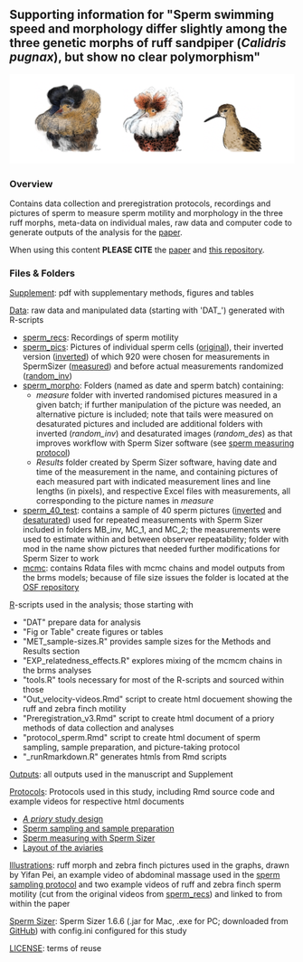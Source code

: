 ## Supporting information for "Sperm swimming speed and morphology differ slightly among the three genetic morphs of ruff sandpiper (*Calidris pugnax*), but show no clear polymorphism"

![Satellite](./Illustrations/morphs.png)

### **Overview**

Contains data collection and preregistration protocols, recordings and pictures of sperm to measure sperm motility and morphology in the three ruff morphs, meta-data on individual males, raw data and computer code to generate outputs of the analysis for the [paper](https://www.frontiersin.org/journals/ecology-and-evolution/articles/10.3389/fevo.2024.1476254/abstract). 

When using this content **PLEASE CITE** the [paper](https://www.frontiersin.org/journals/ecology-and-evolution/articles/10.3389/fevo.2024.1476254/abstract) and [this repository](https://github.com/MartinBulla/ruff_sperm_v2).

### **Files & Folders**
[Supplement](https://nbviewer.org/github/MartinBulla/ruff_sperm_v2/blob/main/Supplement.pdf): pdf with supplementary methods, figures and tables

[Data](Data/): raw data and manipulated data (starting with 'DAT_') generated with R-scripts
- [sperm_recs](Data/sperm_recs/): Recordings of sperm motility
- [sperm_pics](Data/sperm_pics/): Pictures of individual sperm cells ([original](/Data/sperm_pics/original/)), their  inverted version ([inverted](/Data/sperm_pics/inverted/)) of which 920 were chosen for measurements in SpermSizer ([measured](/Data/sperm_pics/measured/)) and before actual measurements randomized ([random_inv](/Data/sperm_pics/random_inv/))
- [sperm_morpho](Data/sperm_morpho/): Folders (named as date and sperm batch) containing: 
    - *measure* folder with inverted randomised pictures measured in a given batch; if further manipulation of the picture was needed, an alternative picture is included; note that tails were measured on desaturated pictures and included are additional folders with inverted (*random_inv*) and desaturated images (*random_des*) as that improves workflow with Sperm Sizer software (see [sperm measuring protocol](https://raw.githack.com/MartinBulla/ruff_sperm_v2/main/Protocols/Protocol_sperm_measuring-with_SpermSizer_mod-with-GIMP_inv_des.pdf))
    - *Results* folder created by Sperm Sizer software, having date and time of the measurement in the name, and containing pictures of each measured part with indicated measurement lines and line lengths (in pixels), and respective Excel files with measurements, all corresponding to the picture names in *measure*
- [sperm_40_test](Data/sperm_morpho/): contains a sample of 40 sperm pictures ([inverted](Data/sperm_40_test/random_inv) and [desaturated](Data/sperm_40_test/random_inv)) used for repeated measurements with Sperm Sizer included in folders MB_inv, MC_1, and MC_2; the measurements were used to estimate within and between observer repeatability; folder with mod in the name show pictures that needed further modifications for Sperm Sizer to work 
- [mcmc](https://osf.io/pbfzk/): contains Rdata files with mcmc chains and model outputs from the brms models; because of file size issues the folder is located at the [OSF repository](https://osf.io/pbfzk/)

[R](R/)-scripts used in the analysis; those starting with 
- "DAT" prepare data for analysis
- "Fig or Table" create figures or tables
- "MET_sample-sizes.R" provides sample sizes for the Methods and Results section
- "EXP_relatedness_effects.R" explores mixing of the mcmcm chains in the brms analyses
- "tools.R" tools necessary for most of the R-scripts and sourced within those
- "Out_velocity-videos.Rmd" script to create html docuement showing the ruff and zebra finch motility
- "Preregistration_v3.Rmd" script to create html document of a priory methods of data collection and analyses
- "protocol_sperm.Rmd" script to create html document of sperm sampling, sample preparation, and picture-taking protocol
- "_runRmarkdown.R" generates htmls from Rmd scripts

[Outputs](Outputs/): all outputs used in the manuscript and Supplement

[Protocols](Protocols/): Protocols used in this study, including Rmd source code and example videos for respective html documents
- [*A priory* study design](https://raw.githack.com/MartinBulla/ruff_sperm_v2/main/Protocols/Preregistration_v3.html)
- [Sperm sampling and sample preparation](https://raw.githack.com/MartinBulla/ruff_sperm_v2/main/Protocols/protocol_sperm.html)
- [Sperm measuring with Sperm Sizer](https://nbviewer.org/github/MartinBulla/ruff_sperm_v2/blob/main/Protocols/Protocol_sperm_measuring-with_SpermSizer.pdf)
- [Layout of the aviaries](Protocols/Aviaries)

[Illustrations](Illustrations): ruff morph and zebra finch pictures used in the graphs, drawn by Yifan Pei, an example video of abdominal massage used in the [sperm sampling protocol](https://raw.githack.com/MartinBulla/ruff_sperm_v2/main/Protocols/protocol_sperm.html) and two example videos of ruff and zebra finch sperm motility (cut from the original videos from [sperm_recs](Data/sperm_recs/)) and linked to from within the paper

[Sperm Sizer](sperm-sizer-1.6.6): Sperm Sizer 1.6.6 (.jar for Mac, .exe for PC; downloaded from [GitHub](https://github.com/wyrli/sperm-sizer)) with config.ini configured for this study

[LICENSE](LICENSE): terms of reuse
